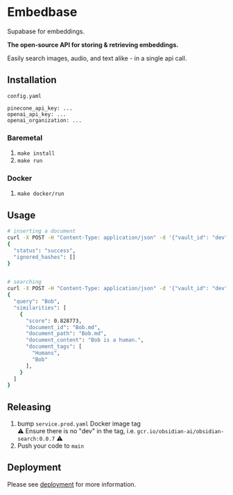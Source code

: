 # Embedbase

Supabase for embeddings.

**The open-source API for storing & retrieving embeddings.**

Easily search images, audio, and text alike - in a single api call.

## Installation

`config.yaml`
```
pinecone_api_key: ...
openai_api_key: ...
openai_organization: ...
```

### Baremetal

1. `make install`
2. `make run`

### Docker

1. `make docker/run`

## Usage

```bash
# inserting a document
curl -X POST -H "Content-Type: application/json" -d '{"vault_id": "dev", "documents": [{"document_path": "Bob.md", "document_tags": ["Humans", "Bob"], "document_content": "Bob is a human.", "document_embedding_format": "File:\nBob.md\nContent:\nBob is a human."}]}' http://localhost:8080/v1/search/refresh | jq '.'
{
  "status": "success",
  "ignored_hashes": []
}


# searching
curl -X POST -H "Content-Type: application/json" -d '{"vault_id": "dev", "query": "Bob"}' http://localhost:8080/v1/search | jq '.'
{
  "query": "Bob",
  "similarities": [
    {
      "score": 0.828773,
      "document_id": "Bob.md",
      "document_path": "Bob.md",
      "document_content": "Bob is a human.",
      "document_tags": [
        "Humans",
        "Bob"
      ],
    }
  ]
}
```

## Releasing

1. bump `service.prod.yaml` Docker image tag  
  ⚠️ Ensure there is no "dev" in the tag, i.e. `gcr.io/obsidian-ai/obsidian-search:0.0.7` ⚠️
2. Push your code to `main`

## Deployment

Please see [deployment](./docs/DEPLOYMENT.md) for more information.

